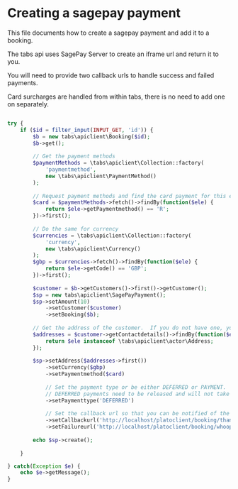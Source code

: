 # Creating a sagepay payment

This file documents how to create a sagepay payment and add it to a booking.

The tabs api uses SagePay Server to create an iframe url and return it to you.  

You will need to provide two callback urls to handle success and failed payments.

Card surcharges are handled from within tabs, there is no need to add one on separately.

```php

try {
    if ($id = filter_input(INPUT_GET, 'id')) {
        $b = new tabs\apiclient\Booking($id);
        $b->get();
        
        // Get the payment methods
        $paymentMethods = \tabs\apiclient\Collection::factory(
            'paymentmethod',
            new \tabs\apiclient\PaymentMethod()
        );
        
        // Request payment methods and find the card payment for this example
        $card = $paymentMethods->fetch()->findBy(function($ele) {
            return $ele->getPaymentmethod() == 'R';
        })->first();
        
        // Do the same for currency
        $currencies = \tabs\apiclient\Collection::factory(
            'currency',
            new \tabs\apiclient\Currency()
        );
        $gbp = $currencies->fetch()->findBy(function($ele) {
            return $ele->getCode() == 'GBP';
        })->first();
        
        $customer = $b->getCustomers()->first()->getCustomer();
        $sp = new tabs\apiclient\SagePayPayment();
        $sp->setAmount(10)
            ->setCustomer($customer)
            ->setBooking($b);
        
        // Get the address of the customer.  If you do not have one, you can provide an empty Actor Address object.
        $addresses = $customer->getContactdetails()->findBy(function($ele) {
            return $ele instanceof \tabs\apiclient\actor\Address;
        });
        
        $sp->setAddress($addresses->first())
            ->setCurrency($gbp)
            ->setPaymentmethod($card)
                
            // Set the payment type or be either DEFERRED or PAYMENT.
            // DEFERRED payments need to be released and will not take payment.
            ->setPaymenttype('DEFERRED')
                
            // Set the callback url so that you can be notified of the confirmed payment
            ->setCallbackurl('http://localhost/platoclient/booking/thank-you-for-your-payment.php?id=' . $b->getId())
            ->setFailureurl('http://localhost/platoclient/booking/whoops.php?id=' . $b->getId());
        
        echo $sp->create();
        
    }

} catch(Exception $e) {
    echo $e->getMessage();
}
    

```
